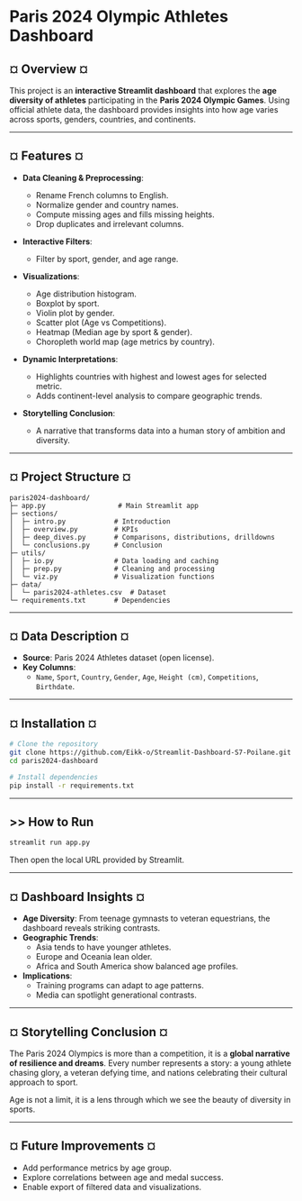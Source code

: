 # Paris 2024 Olympic Athletes Dashboard

## ¤ Overview ¤
This project is an **interactive Streamlit dashboard** that explores the **age diversity of athletes** participating in the **Paris 2024 Olympic Games**. Using official athlete data, the dashboard provides insights into how age varies across sports, genders, countries, and continents.

---

## ¤ Features ¤
- **Data Cleaning & Preprocessing**:
  - Rename French columns to English.
  - Normalize gender and country names.
  - Compute missing ages and fills missing heights.
  - Drop duplicates and irrelevant columns.

- **Interactive Filters**:
  - Filter by sport, gender, and age range.

- **Visualizations**:
  - Age distribution histogram.
  - Boxplot by sport.
  - Violin plot by gender.
  - Scatter plot (Age vs Competitions).
  - Heatmap (Median age by sport & gender).
  - Choropleth world map (age metrics by country).

- **Dynamic Interpretations**:
  - Highlights countries with highest and lowest ages for selected metric.
  - Adds continent-level analysis to compare geographic trends.

- **Storytelling Conclusion**:
  - A narrative that transforms data into a human story of ambition and diversity.

---

## ¤ Project Structure ¤
```
paris2024-dashboard/
├─ app.py                  # Main Streamlit app
├─ sections/
│  ├─ intro.py            # Introduction
│  ├─ overview.py         # KPIs
│  ├─ deep_dives.py       # Comparisons, distributions, drilldowns
│  └─ conclusions.py      # Conclusion
├─ utils/
│  ├─ io.py               # Data loading and caching
│  ├─ prep.py             # Cleaning and processing
│  └─ viz.py              # Visualization functions
├─ data/
│  └─ paris2024-athletes.csv  # Dataset
└─ requirements.txt       # Dependencies
```

---

## ¤ Data Description ¤
- **Source**: Paris 2024 Athletes dataset (open license).
- **Key Columns**:
  - `Name`, `Sport`, `Country`, `Gender`, `Age`, `Height (cm)`, `Competitions`, `Birthdate`.

---

## ¤ Installation ¤
```bash
# Clone the repository
git clone https://github.com/Eikk-o/Streamlit-Dashboard-S7-Poilane.git
cd paris2024-dashboard

# Install dependencies
pip install -r requirements.txt
```

---

## >> How to Run
```bash
streamlit run app.py
```
Then open the local URL provided by Streamlit.

---

## ¤ Dashboard Insights ¤
- **Age Diversity**: From teenage gymnasts to veteran equestrians, the dashboard reveals striking contrasts.
- **Geographic Trends**:
  - Asia tends to have younger athletes.
  - Europe and Oceania lean older.
  - Africa and South America show balanced age profiles.
- **Implications**:
  - Training programs can adapt to age patterns.
  - Media can spotlight generational contrasts.

---

## ¤ Storytelling Conclusion ¤
The Paris 2024 Olympics is more than a competition, it is a **global narrative of resilience and dreams**. Every number represents a story: a young athlete chasing glory, a veteran defying time, and nations celebrating their cultural approach to sport.

Age is not a limit, it is a lens through which we see the beauty of diversity in sports.

---

## ¤ Future Improvements ¤
- Add performance metrics by age group.
- Explore correlations between age and medal success.
- Enable export of filtered data and visualizations.
